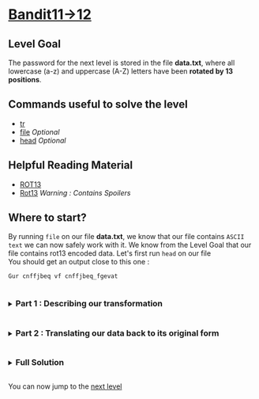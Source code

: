 # [Bandit11->12](https://overthewire.org/wargames/bandit/bandit12.html)

## Level Goal

The password for the next level is stored in the file **data.txt**, where all lowercase (a-z) and uppercase (A-Z) letters have been **rotated by 13 positions**.

## Commands useful to solve the level

- [tr](https://www.gnu.org/software/coreutils/manual/coreutils.html#tr-invocation)
- [file](https://linux.die.net/man/1/file) *Optional*
- [head](https://www.gnu.org/software/coreutils/manual/coreutils.html#head-invocation) *Optional*

## Helpful Reading Material

- [ROT13](https://en.wikipedia.org/wiki/ROT13)
- [Rot13](https://wiki.linuxquestions.org/wiki/Rot13) *Warning : Contains Spoilers*

## Where to start?

By running `file` on our file **data.txt**, we know that our file contains `ASCII text` we can now safely work with it. We know from the Level Goal 
that our file contains rot13 encoded data. Let's first run `head` on our file<br/>
You should get an output close to this one :
```bash
Gur cnffjbeq vf cnffjbeq_fgevat
```

<details>
<summary><h3 style="display:inline-block">Part 1 : Describing our transformation</h3></summary>

ROT13 is the rotation of all the alphabetic characters of half the alphabet (13 positions). The goal of this part is to describe the starting set and the ending set 
of letters as two strings. It will be useful for translating our rotated string back to its original form.


<details>
<summary>Hint</summary>

Using the information you got about ROT13 by reading the wikipedia page and assuming that the base set is the alphabet (first the Uppercase and then the lowercase letters), 
set that we will represent like this : `A-Za-z` which represents the string `ABCDEFGHIJKLMNOPQRSTUVWXYZabcdefghijklmnopqrstuvwxyz`. How would you represent the set of the 
translated characters by ROT13?
</details>

<details>
<summary>Solution</summary>

The set of the translated characters can be represented as `N-ZA-Mn-za-m` which is to be understood as the string `NOPQRSTUVWXYZABCDEFGHIJKLMnopqrstuvwxyzabcdefghijklm`
</details>
</details>


<details>
<summary><h3 style="display:inline-block">Part 2 : Translating our data back to its original form</h3></summary>

Now that we described the starting and ending set of the ROT13 transformation, we need to know how to actually translate our data back to its original form. One thing 
we know from studying the rot13 behavior (and reading the wikipedia page) is that rot13 is a [reciprocal cipher](https://en.wikipedia.org/wiki/Symmetric-key_algorithm#Reciprocal_cipher). 
Which means that rot13 applied to itself gives back the original message.<br/>
Let's take our two sets of strings and see if there is a tool that could help us do the translation.


<details>
<summary>Hint</summary>

By taking a look at the [section 9](https://www.gnu.org/software/coreutils/manual/coreutils.html#Operating-on-characters) of the gnu coreutils documentation, try to see we can use 
one of the tool described there to achieve the desired outcome.
</details>

<details>
<summary>Solution</summary>

By reading the [section 9.1.2](https://www.gnu.org/software/coreutils/manual/coreutils.html#Translating) we can see that the `tr` utility is the right tool for us. By using it with 
the two sets of character we deduced in the previous part and by [redirecting](https://www.gnu.org/software/bash/manual/bash.html#Redirecting-Input) the input from our **data.txt** file, 
we can achieve the desired outcome.<br/>
Here is the full command :
```bash
tr 'A-Za-z' 'N-ZA-Nn-za-m' < data.txt
```
Which will output something along the lines : `The password is password_string`
</details>
</details>


<details>
<summary><h3 style="display:inline-block">Full Solution</h3></summary>

1. `tr 'A-Za-z' 'N-ZA-Mn-za-m' < data.txt` is the command we use to translate our string back to its original form.
</details>

You can now jump to the [next level](/bandit/bandit12.md)

